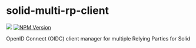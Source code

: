 # solid-multi-rp-client

[![](https://img.shields.io/badge/project-Solid-7C4DFF.svg?style=flat)](https://github.com/solid/solid)
[![NPM Version](https://img.shields.io/npm/v/solid-multi-rp-client.svg?style=flat)](https://npm.im/solid-multi-rp-client)

OpenID Connect (OIDC) client manager for multiple Relying Parties for Solid
